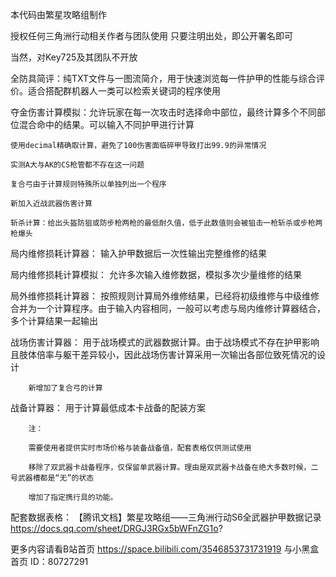 本代码由繁星攻略组制作

授权任何三角洲行动相关作者与团队使用
只要注明出处，即公开署名即可

当然，对Key725及其团队不开放

全防具简评：纯TXT文件与一图流简介，用于快速浏览每一件护甲的性能与综合评价。适合搭配群机器人一类可以检索关键词的程序使用

夺金伤害计算模拟：允许玩家在每一次攻击时选择命中部位，最终计算多个不同部位混合命中的结果。可以输入不同护甲进行计算

    使用decimal精确取计算，避免了100伤害面临碎甲导致打出99.9的异常情况

    实测A大与AK的CS枪管都不存在这一问题
    
    复合弓由于计算规则特殊所以单独列出一个程序

    新加入近战武器伤害计算

    斩杀计算：给出头盔防狙或防步枪两枪的最低耐久值，低于此数值则会被狙击一枪斩杀或步枪两枪爆头

局内维修损耗计算器：
输入护甲数据后一次性输出完整维修的结果

局内维修损耗计算模拟：
允许多次输入维修数据，模拟多次少量维修的结果

局外维修损耗计算器：
按照规则计算局外维修结果，已经将初级维修与中级维修合并为一个计算程序。由于输入内容相同，一般可以考虑与局内维修计算器结合，多个计算结果一起输出

战场伤害计算器：
用于战场模式的武器数据计算。由于战场模式不存在护甲影响且肢体倍率与躯干差异较小，因此战场伤害计算采用一次输出各部位致死情况的设计

        新增加了复合弓的计算

战备计算器：
用于计算最低成本卡战备的配装方案

        注：

        需要使用者提供实时市场价格与装备战备值，配套表格仅供测试使用
        
        移除了双武器卡战备程序，仅保留单武器计算。理由是双武器卡战备在绝大多数时候，二号武器槽都是“无”的状态

        增加了指定携行具的功能。

配套数据表格：
【腾讯文档】繁星攻略组——三角洲行动S6全武器护甲数据记录
https://docs.qq.com/sheet/DRGJ3RGx5bWFnZG1o?

更多内容请看B站首页
https://space.bilibili.com/3546853731731919
与小黑盒首页
ID：80727291
